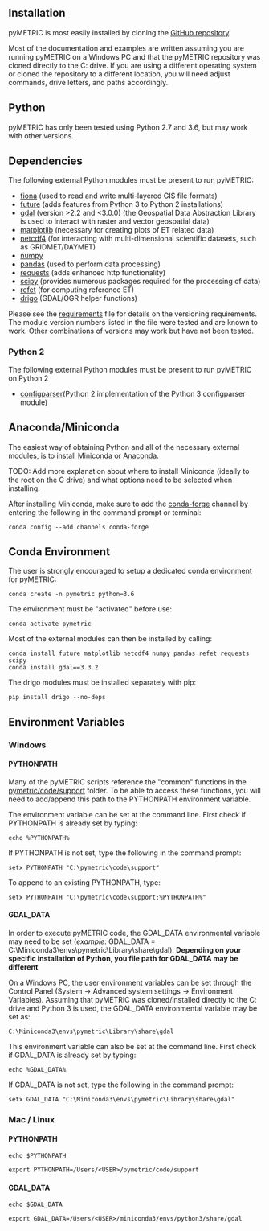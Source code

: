 ## Installation

pyMETRIC is most easily installed by cloning the [GitHub repository](https://github.com/WSWUP/pymetric).

Most of the documentation and examples are written assuming you are running pyMETRIC on a Windows PC and that the pyMETRIC repository was cloned directly to the C: drive.  If you are using a different operating system or cloned the repository to a different location, you will need adjust commands, drive letters, and paths accordingly.

## Python

pyMETRIC has only been tested using Python 2.7 and 3.6, but may work with other versions.

## Dependencies

The following external Python modules must be present to run pyMETRIC:
* [fiona](http://toblerity.org/fiona/) (used to read and write multi-layered GIS file formats)
* [future](https://pypi.python.org/pypi/future) (adds features from Python 3 to Python 2 installations)
* [gdal](http://www.gdal.org/) (version >2.2 and <3.0.0) (the Geospatial Data Abstraction Library is used to interact with raster and vector geospatial data)
* [matplotlib](https://matplotlib.org/) (necessary for creating plots of ET related data)
* [netcdf4](https://www.unidata.ucar.edu/software/netcdf/) (for interacting with multi-dimensional scientific datasets, such as GRIDMET/DAYMET)
* [numpy](http://www.numpy.org/)
* [pandas](http://pandas.pydata.org) (used to perform data processing)
* [requests](http://docs.python-requests.org/en/master/) (adds enhanced http functionality)
* [scipy](https://www.scipy.org/) (provides numerous packages required for the processing of data)
* [refet](https://github.com/WSWUP/RefET) (for computing reference ET)
* [drigo](https://github.com/WSWUP/drigo) (GDAL/OGR helper functions)

Please see the [requirements](../requirements.txt) file for details on the versioning requirements.  The module version numbers listed in the file were tested and are known to work.  Other combinations of versions may work but have not been tested.

### Python 2
The following external Python modules must be present to run pyMETRIC on Python 2
* [configparser]()(Python 2 implementation of the Python 3 configparser module)

## Anaconda/Miniconda

The easiest way of obtaining Python and all of the necessary external modules, is to install [Miniconda](https://conda.io/miniconda.html) or [Anaconda](https://www.anaconda.com/download/).

TODO: Add more explanation about where to install Miniconda (ideally to the root on the C drive) and what options need to be selected when installing.

After installing Miniconda, make sure to add the [conda-forge](https://conda-forge.github.io/) channel by entering the following in the command prompt or terminal:
```
conda config --add channels conda-forge
```

## Conda Environment

The user is strongly encouraged to setup a dedicated conda environment for pyMETRIC:
```
conda create -n pymetric python=3.6
```

The environment must be "activated" before use:
```
conda activate pymetric
```

Most of the external modules can then be installed by calling:
```
conda install future matplotlib netcdf4 numpy pandas refet requests scipy 
conda install gdal==3.3.2
```

The drigo modules must be installed separately with pip:
```
pip install drigo --no-deps
```

## Environment Variables

### Windows

#### PYTHONPATH

Many of the pyMETRIC scripts reference the "common" functions in the [pymetric/code/support](code/support) folder.  To be able to access these functions, you will need to add/append this path to the PYTHONPATH environment variable.

The environment variable can be set at the command line.  First check if PYTHONPATH is already set by typing:
```
echo %PYTHONPATH%
```
If PYTHONPATH is not set, type the following in the command prompt:
```
setx PYTHONPATH "C:\pymetric\code\support"
```
To append to an existing PYTHONPATH, type:
```
setx PYTHONPATH "C:\pymetric\code\support;%PYTHONPATH%"
```

#### GDAL_DATA

In order to execute pyMETRIC code, the GDAL_DATA environmental variable may need to be set (*example*: GDAL_DATA = C:\Miniconda3\envs\pymetric\Library\share\gdal). **Depending on your specific installation of Python, you file path for GDAL_DATA may be different**

On a Windows PC, the user environment variables can be set through the Control Panel (System -> Advanced system settings -> Environment Variables).  Assuming that pyMETRIC was cloned/installed directly to the C: drive and Python 3 is used, the GDAL_DATA environmental variable may be set as:
```
C:\Miniconda3\envs\pymetric\Library\share\gdal
```

This environment variable can also be set at the command line.  First check if GDAL_DATA is already set by typing:
```
echo %GDAL_DATA%
```

If GDAL_DATA is not set, type the following in the command prompt:
```
setx GDAL_DATA "C:\Miniconda3\envs\pymetric\Library\share\gdal"
```

### Mac / Linux

#### PYTHONPATH

```
echo $PYTHONPATH
```

```
export PYTHONPATH=/Users/<USER>/pymetric/code/support
```

#### GDAL_DATA

```
echo $GDAL_DATA
```

```
export GDAL_DATA=/Users/<USER>/miniconda3/envs/python3/share/gdal
```
